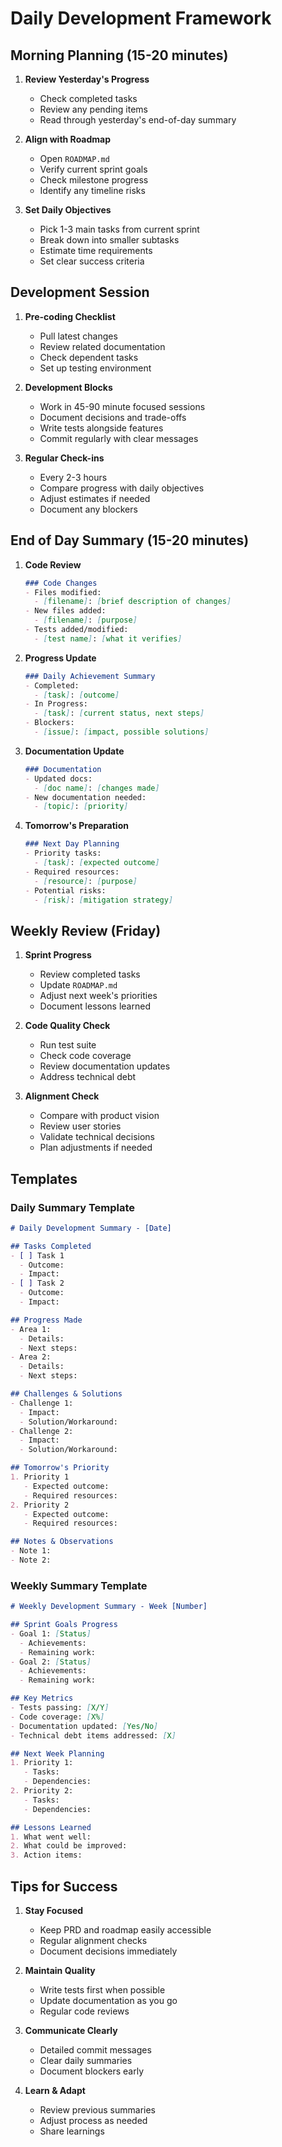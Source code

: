 # Daily Development Framework

## Morning Planning (15-20 minutes)
1. **Review Yesterday's Progress**
   - Check completed tasks
   - Review any pending items
   - Read through yesterday's end-of-day summary

2. **Align with Roadmap**
   - Open `ROADMAP.md`
   - Verify current sprint goals
   - Check milestone progress
   - Identify any timeline risks

3. **Set Daily Objectives**
   - Pick 1-3 main tasks from current sprint
   - Break down into smaller subtasks
   - Estimate time requirements
   - Set clear success criteria

## Development Session
1. **Pre-coding Checklist**
   - Pull latest changes
   - Review related documentation
   - Check dependent tasks
   - Set up testing environment

2. **Development Blocks**
   - Work in 45-90 minute focused sessions
   - Document decisions and trade-offs
   - Write tests alongside features
   - Commit regularly with clear messages

3. **Regular Check-ins**
   - Every 2-3 hours
   - Compare progress with daily objectives
   - Adjust estimates if needed
   - Document any blockers

## End of Day Summary (15-20 minutes)
1. **Code Review**
   ```markdown
   ### Code Changes
   - Files modified:
     - [filename]: [brief description of changes]
   - New files added:
     - [filename]: [purpose]
   - Tests added/modified:
     - [test name]: [what it verifies]
   ```

2. **Progress Update**
   ```markdown
   ### Daily Achievement Summary
   - Completed:
     - [task]: [outcome]
   - In Progress:
     - [task]: [current status, next steps]
   - Blockers:
     - [issue]: [impact, possible solutions]
   ```

3. **Documentation Update**
   ```markdown
   ### Documentation
   - Updated docs:
     - [doc name]: [changes made]
   - New documentation needed:
     - [topic]: [priority]
   ```

4. **Tomorrow's Preparation**
   ```markdown
   ### Next Day Planning
   - Priority tasks:
     - [task]: [expected outcome]
   - Required resources:
     - [resource]: [purpose]
   - Potential risks:
     - [risk]: [mitigation strategy]
   ```

## Weekly Review (Friday)
1. **Sprint Progress**
   - Review completed tasks
   - Update `ROADMAP.md`
   - Adjust next week's priorities
   - Document lessons learned

2. **Code Quality Check**
   - Run test suite
   - Check code coverage
   - Review documentation updates
   - Address technical debt

3. **Alignment Check**
   - Compare with product vision
   - Review user stories
   - Validate technical decisions
   - Plan adjustments if needed

## Templates

### Daily Summary Template
```markdown
# Daily Development Summary - [Date]

## Tasks Completed
- [ ] Task 1
  - Outcome:
  - Impact:
- [ ] Task 2
  - Outcome:
  - Impact:

## Progress Made
- Area 1:
  - Details:
  - Next steps:
- Area 2:
  - Details:
  - Next steps:

## Challenges & Solutions
- Challenge 1:
  - Impact:
  - Solution/Workaround:
- Challenge 2:
  - Impact:
  - Solution/Workaround:

## Tomorrow's Priority
1. Priority 1
   - Expected outcome:
   - Required resources:
2. Priority 2
   - Expected outcome:
   - Required resources:

## Notes & Observations
- Note 1:
- Note 2:
```

### Weekly Summary Template
```markdown
# Weekly Development Summary - Week [Number]

## Sprint Goals Progress
- Goal 1: [Status]
  - Achievements:
  - Remaining work:
- Goal 2: [Status]
  - Achievements:
  - Remaining work:

## Key Metrics
- Tests passing: [X/Y]
- Code coverage: [X%]
- Documentation updated: [Yes/No]
- Technical debt items addressed: [X]

## Next Week Planning
1. Priority 1:
   - Tasks:
   - Dependencies:
2. Priority 2:
   - Tasks:
   - Dependencies:

## Lessons Learned
1. What went well:
2. What could be improved:
3. Action items:
```

## Tips for Success
1. **Stay Focused**
   - Keep PRD and roadmap easily accessible
   - Regular alignment checks
   - Document decisions immediately

2. **Maintain Quality**
   - Write tests first when possible
   - Update documentation as you go
   - Regular code reviews

3. **Communicate Clearly**
   - Detailed commit messages
   - Clear daily summaries
   - Document blockers early

4. **Learn & Adapt**
   - Review previous summaries
   - Adjust process as needed
   - Share learnings

